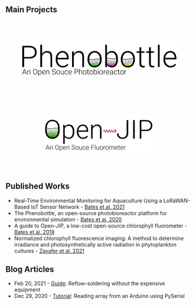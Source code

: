 
## Main Projects
<html>
  <p align="middle">
        <a href="https://github.com/HarveyBates/Phenobottle"><img src="/imgs/Phenobottle Logo.png" alt="Phenobottle" height="100" hspace="20" vspace="50"></a>
        <a href="https://github.com/HarveyBates/Open-JIP"><img src="/imgs/Open-JIP Logo.png" alt="Open-JIP" height="100" hspace="20" vspace="50"></a>
  </p>
</html>

## Published Works
- Real-Time Environmental Monitoring for Aquaculture Using a LoRaWAN-Based IoT Sensor Network - [Bates et al. 2021](https://doi.org/10.3390/s21237963)
- The Phenobottle, an open-source photobioreactor platform for environmental simulation - [Bates et al. 2020](https://doi.org/10.1016/j.algal.2020.102105)
- A guide to Open-JIP, a low-cost open-source chlorophyll fluorometer - [Bates et al. 2019](https://doi.org/10.1007/s11120-019-00673-2)
- Normalized chlorophyll fluorescence imaging: A method to determine irradiance and photosynthetically active radiation in phytoplankton cultures - [Zavafer et al. 2021](https://doi.org/10.1016/j.algal.2021.102309)

## Blog Articles
- Feb 20, 2021 - [Guide](https://harveybates.github.io/technology/2021/02/20/reflow.html): Reflow-soldering without the expensive equipment
- Dec 29, 2020 - [Tutorial](https://harveybates.github.io/tutorial/2020/12/29/PySerialArduinoTutorial.html): Reading array from an Arduino using PySerial
